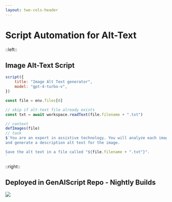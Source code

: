 ```yaml
---
layout: two-cols-header
---
```


# Script Automation for Alt-Text


::left::

## Image Alt-Text Script

```js
script({
    title: "Image Alt Text generator",
    model: "gpt-4-turbo-v",
})

const file = env.files[0]

// skip if alt-text file already exists
const txt = await workspace.readText(file.filename + ".txt")

// context
defImages(file)
// task
$`You are an expert in assistive technology. You will analyze each image
and generate a description alt text for the image.

Save the alt text in a file called "${file.filename + ".txt"}".
`
```

::right::

<v-click>

## Deployed in GenAIScript Repo - Nightly Builds
![](/alt-text-deploy.png)

</v-click>
